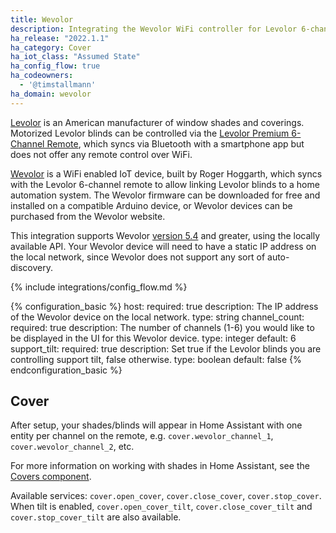 ```yaml
---
title: Wevolor
description: Integrating the Wevolor WiFi controller for Levolor 6-channel remote for motorized shades and blinds.
ha_release: "2022.1.1"
ha_category: Cover
ha_iot_class: "Assumed State"
ha_config_flow: true
ha_codeowners:
  - '@timstallmann'
ha_domain: wevolor
---
```


[Levolor](https://levolor.com) is an American manufacturer of window shades and coverings. Motorized Levolor blinds can be controlled via the [Levolor Premium 6-Channel Remote](https://www.levolor.com/premium-6-channel-remote.html), which syncs via Bluetooth with a smartphone app but does not offer any remote control over WiFi.

[Wevolor](https://wevolor.com) is a WiFi enabled IoT device, built by Roger Hoggarth, which syncs with the Levolor 6-channel remote to allow linking Levolor blinds to a home automation system. The Wevolor firmware can be downloaded for free and installed on a compatible Arduino device, or Wevolor devices can be purchased from the Wevolor website.

This integration supports Wevolor [version 5.4](https://wevolor.com/instructions/wevolor_instructions_5_4.html) and greater, using the locally available API. Your Wevolor device will need to have a static IP address on the local network, since Wevolor does not support any sort of auto-discovery.

{% include integrations/config_flow.md %}

{% configuration_basic %}
  host:
    required: true
    description: The IP address of the Wevolor device on the local network.
    type: string
  channel_count:
    required: true
    description: The number of channels (1-6) you would like to be displayed in the UI for this Wevolor device.
    type: integer
    default: 6
  support_tilt:
    required: true
    description: Set true if the Levolor blinds you are controlling support tilt, false otherwise.
    type: boolean
    default: false
{% endconfiguration_basic %}

## Cover

After setup, your shades/blinds will appear in Home Assistant with one entity per channel on the remote, e.g. `cover.wevolor_channel_1`, `cover.wevolor_channel_2`, etc.

For more information on working with shades in Home Assistant, see the [Covers component](/integrations/cover/).

Available services: `cover.open_cover`, `cover.close_cover`, `cover.stop_cover`. When tilt is enabled, `cover.open_cover_tilt`, `cover.close_cover_tilt` and `cover.stop_cover_tilt` are also available.
